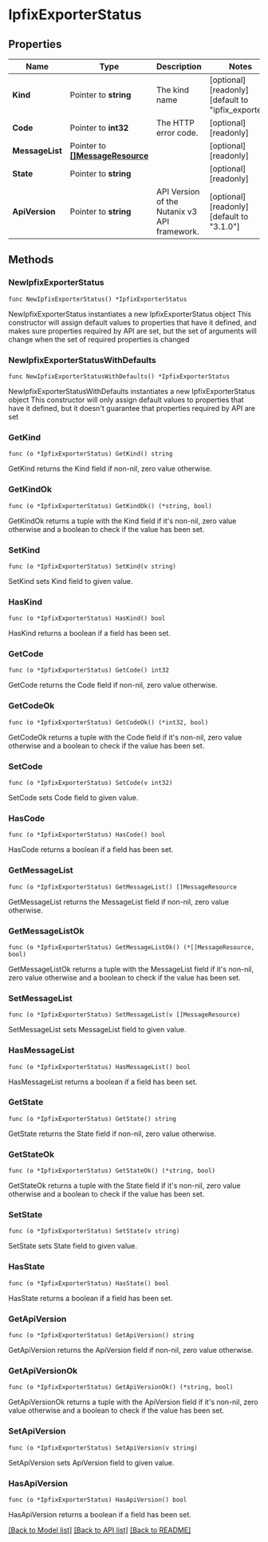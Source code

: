 # IpfixExporterStatus

## Properties

Name | Type | Description | Notes
------------ | ------------- | ------------- | -------------
**Kind** | Pointer to **string** | The kind name | [optional] [readonly] [default to "ipfix_exporter"]
**Code** | Pointer to **int32** | The HTTP error code. | [optional] [readonly] 
**MessageList** | Pointer to [**[]MessageResource**](MessageResource.md) |  | [optional] [readonly] 
**State** | Pointer to **string** |  | [optional] [readonly] 
**ApiVersion** | Pointer to **string** | API Version of the Nutanix v3 API framework. | [optional] [readonly] [default to "3.1.0"]

## Methods

### NewIpfixExporterStatus

`func NewIpfixExporterStatus() *IpfixExporterStatus`

NewIpfixExporterStatus instantiates a new IpfixExporterStatus object
This constructor will assign default values to properties that have it defined,
and makes sure properties required by API are set, but the set of arguments
will change when the set of required properties is changed

### NewIpfixExporterStatusWithDefaults

`func NewIpfixExporterStatusWithDefaults() *IpfixExporterStatus`

NewIpfixExporterStatusWithDefaults instantiates a new IpfixExporterStatus object
This constructor will only assign default values to properties that have it defined,
but it doesn't guarantee that properties required by API are set

### GetKind

`func (o *IpfixExporterStatus) GetKind() string`

GetKind returns the Kind field if non-nil, zero value otherwise.

### GetKindOk

`func (o *IpfixExporterStatus) GetKindOk() (*string, bool)`

GetKindOk returns a tuple with the Kind field if it's non-nil, zero value otherwise
and a boolean to check if the value has been set.

### SetKind

`func (o *IpfixExporterStatus) SetKind(v string)`

SetKind sets Kind field to given value.

### HasKind

`func (o *IpfixExporterStatus) HasKind() bool`

HasKind returns a boolean if a field has been set.

### GetCode

`func (o *IpfixExporterStatus) GetCode() int32`

GetCode returns the Code field if non-nil, zero value otherwise.

### GetCodeOk

`func (o *IpfixExporterStatus) GetCodeOk() (*int32, bool)`

GetCodeOk returns a tuple with the Code field if it's non-nil, zero value otherwise
and a boolean to check if the value has been set.

### SetCode

`func (o *IpfixExporterStatus) SetCode(v int32)`

SetCode sets Code field to given value.

### HasCode

`func (o *IpfixExporterStatus) HasCode() bool`

HasCode returns a boolean if a field has been set.

### GetMessageList

`func (o *IpfixExporterStatus) GetMessageList() []MessageResource`

GetMessageList returns the MessageList field if non-nil, zero value otherwise.

### GetMessageListOk

`func (o *IpfixExporterStatus) GetMessageListOk() (*[]MessageResource, bool)`

GetMessageListOk returns a tuple with the MessageList field if it's non-nil, zero value otherwise
and a boolean to check if the value has been set.

### SetMessageList

`func (o *IpfixExporterStatus) SetMessageList(v []MessageResource)`

SetMessageList sets MessageList field to given value.

### HasMessageList

`func (o *IpfixExporterStatus) HasMessageList() bool`

HasMessageList returns a boolean if a field has been set.

### GetState

`func (o *IpfixExporterStatus) GetState() string`

GetState returns the State field if non-nil, zero value otherwise.

### GetStateOk

`func (o *IpfixExporterStatus) GetStateOk() (*string, bool)`

GetStateOk returns a tuple with the State field if it's non-nil, zero value otherwise
and a boolean to check if the value has been set.

### SetState

`func (o *IpfixExporterStatus) SetState(v string)`

SetState sets State field to given value.

### HasState

`func (o *IpfixExporterStatus) HasState() bool`

HasState returns a boolean if a field has been set.

### GetApiVersion

`func (o *IpfixExporterStatus) GetApiVersion() string`

GetApiVersion returns the ApiVersion field if non-nil, zero value otherwise.

### GetApiVersionOk

`func (o *IpfixExporterStatus) GetApiVersionOk() (*string, bool)`

GetApiVersionOk returns a tuple with the ApiVersion field if it's non-nil, zero value otherwise
and a boolean to check if the value has been set.

### SetApiVersion

`func (o *IpfixExporterStatus) SetApiVersion(v string)`

SetApiVersion sets ApiVersion field to given value.

### HasApiVersion

`func (o *IpfixExporterStatus) HasApiVersion() bool`

HasApiVersion returns a boolean if a field has been set.


[[Back to Model list]](../README.md#documentation-for-models) [[Back to API list]](../README.md#documentation-for-api-endpoints) [[Back to README]](../README.md)


